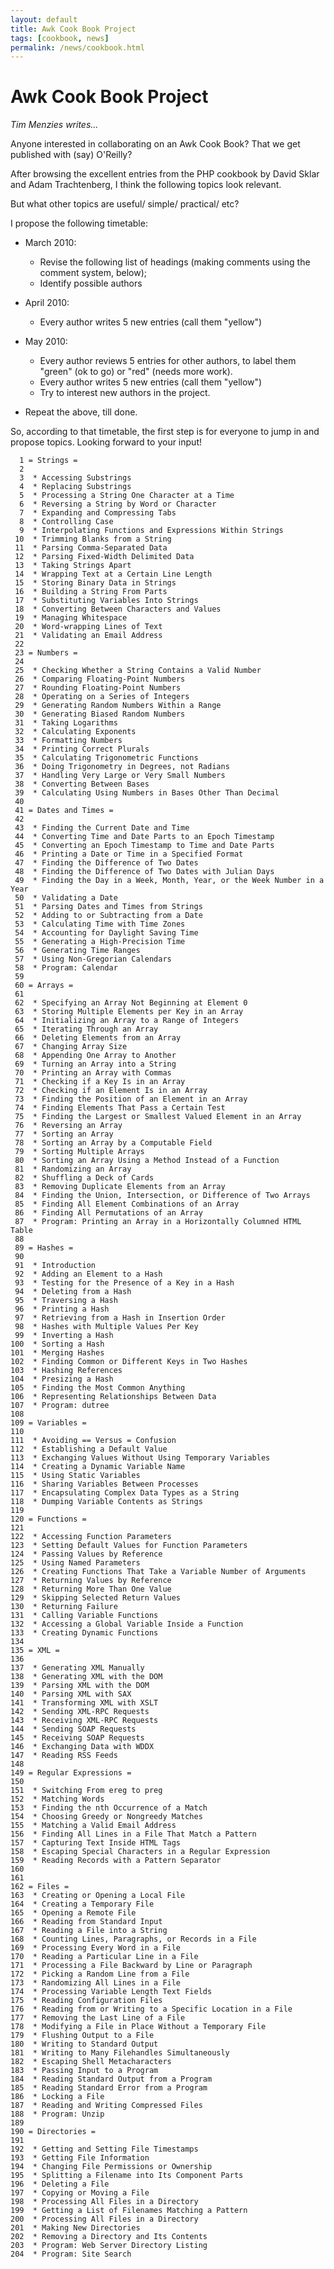 ```yaml
---
layout: default
title: Awk Cook Book Project
tags: [cookbook, news]
permalink: /news/cookbook.html
---
```


Awk Cook Book Project
=====================

_Tim Menzies writes..._

Anyone interested in collaborating on an Awk Cook Book?  That we get
published with (say) O'Reilly?

After browsing the excellent entries from the PHP cookbook by David
Sklar and Adam Trachtenberg, I think the following topics look relevant.

But what other topics are useful/ simple/ practical/ etc?

I propose the following timetable:

+ March 2010: 

	- Revise the following list of headings (making comments using
	the comment system, below);
	- Identify possible authors
+ April 2010:

	- Every author writes 5 new entries (call them "yellow")
+ May 2010:

	- Every author reviews 5 entries for other authors, to label them
	"green" (ok to go) or "red" (needs more work).
	- Every author writes 5 new entries (call them "yellow")
	- Try to interest new authors in the project.
+ Repeat the above, till done.

So, according to that timetable, the first step is for everyone to jump
in and propose topics. Looking forward to your input!

	  1	= Strings =
	  2	
	  3	 * Accessing Substrings
	  4	 * Replacing Substrings
	  5	 * Processing a String One Character at a Time
	  6	 * Reversing a String by Word or Character
	  7	 * Expanding and Compressing Tabs
	  8	 * Controlling Case
	  9	 * Interpolating Functions and Expressions Within Strings
	 10	 * Trimming Blanks from a String
	 11	 * Parsing Comma-Separated Data
	 12	 * Parsing Fixed-Width Delimited Data
	 13	 * Taking Strings Apart
	 14	 * Wrapping Text at a Certain Line Length
	 15	 * Storing Binary Data in Strings
	 16	 * Building a String From Parts
	 17	 * Substituting Variables Into Strings
	 18	 * Converting Between Characters and Values
	 19	 * Managing Whitespace
	 20	 * Word-wrapping Lines of Text
	 21	 * Validating an Email Address
	 22	
	 23	= Numbers =
	 24	
	 25	 * Checking Whether a String Contains a Valid Number
	 26	 * Comparing Floating-Point Numbers
	 27	 * Rounding Floating-Point Numbers
	 28	 * Operating on a Series of Integers
	 29	 * Generating Random Numbers Within a Range
	 30	 * Generating Biased Random Numbers
	 31	 * Taking Logarithms
	 32	 * Calculating Exponents
	 33	 * Formatting Numbers
	 34	 * Printing Correct Plurals
	 35	 * Calculating Trigonometric Functions
	 36	 * Doing Trigonometry in Degrees, not Radians
	 37	 * Handling Very Large or Very Small Numbers
	 38	 * Converting Between Bases
	 39	 * Calculating Using Numbers in Bases Other Than Decimal
	 40	
	 41	= Dates and Times =
	 42	
	 43	 * Finding the Current Date and Time
	 44	 * Converting Time and Date Parts to an Epoch Timestamp
	 45	 * Converting an Epoch Timestamp to Time and Date Parts
	 46	 * Printing a Date or Time in a Specified Format
	 47	 * Finding the Difference of Two Dates
	 48	 * Finding the Difference of Two Dates with Julian Days
	 49	 * Finding the Day in a Week, Month, Year, or the Week Number in a Year
	 50	 * Validating a Date
	 51	 * Parsing Dates and Times from Strings
	 52	 * Adding to or Subtracting from a Date
	 53	 * Calculating Time with Time Zones
	 54	 * Accounting for Daylight Saving Time
	 55	 * Generating a High-Precision Time
	 56	 * Generating Time Ranges
	 57	 * Using Non-Gregorian Calendars
	 58	 * Program: Calendar
	 59	
	 60	= Arrays =
	 61	
	 62	 * Specifying an Array Not Beginning at Element 0
	 63	 * Storing Multiple Elements per Key in an Array
	 64	 * Initializing an Array to a Range of Integers
	 65	 * Iterating Through an Array
	 66	 * Deleting Elements from an Array
	 67	 * Changing Array Size
	 68	 * Appending One Array to Another
	 69	 * Turning an Array into a String
	 70	 * Printing an Array with Commas 
	 71	 * Checking if a Key Is in an Array
	 72	 * Checking if an Element Is in an Array
	 73	 * Finding the Position of an Element in an Array
	 74	 * Finding Elements That Pass a Certain Test
	 75	 * Finding the Largest or Smallest Valued Element in an Array
	 76	 * Reversing an Array
	 77	 * Sorting an Array
	 78	 * Sorting an Array by a Computable Field
	 79	 * Sorting Multiple Arrays
	 80	 * Sorting an Array Using a Method Instead of a Function
	 81	 * Randomizing an Array
	 82	 * Shuffling a Deck of Cards
	 83	 * Removing Duplicate Elements from an Array
	 84	 * Finding the Union, Intersection, or Difference of Two Arrays
	 85	 * Finding All Element Combinations of an Array
	 86	 * Finding All Permutations of an Array
	 87	 * Program: Printing an Array in a Horizontally Columned HTML Table
	 88	
	 89	= Hashes =
	 90	
	 91	 * Introduction
	 92	 * Adding an Element to a Hash
	 93	 * Testing for the Presence of a Key in a Hash
	 94	 * Deleting from a Hash
	 95	 * Traversing a Hash
	 96	 * Printing a Hash
	 97	 * Retrieving from a Hash in Insertion Order 
	 98	 * Hashes with Multiple Values Per Key
	 99	 * Inverting a Hash
	100	 * Sorting a Hash
	101	 * Merging Hashes
	102	 * Finding Common or Different Keys in Two Hashes
	103	 * Hashing References
	104	 * Presizing a Hash
	105	 * Finding the Most Common Anything
	106	 * Representing Relationships Between Data
	107	 * Program: dutree
	108	
	109	= Variables =
	110	
	111	 * Avoiding == Versus = Confusion
	112	 * Establishing a Default Value
	113	 * Exchanging Values Without Using Temporary Variables
	114	 * Creating a Dynamic Variable Name
	115	 * Using Static Variables
	116	 * Sharing Variables Between Processes
	117	 * Encapsulating Complex Data Types as a String
	118	 * Dumping Variable Contents as Strings
	119	
	120	= Functions =
	121	
	122	 * Accessing Function Parameters
	123	 * Setting Default Values for Function Parameters
	124	 * Passing Values by Reference
	125	 * Using Named Parameters
	126	 * Creating Functions That Take a Variable Number of Arguments
	127	 * Returning Values by Reference
	128	 * Returning More Than One Value
	129	 * Skipping Selected Return Values
	130	 * Returning Failure
	131	 * Calling Variable Functions
	132	 * Accessing a Global Variable Inside a Function
	133	 * Creating Dynamic Functions
	134	
	135	= XML =
	136	
	137	 * Generating XML Manually
	138	 * Generating XML with the DOM
	139	 * Parsing XML with the DOM
	140	 * Parsing XML with SAX
	141	 * Transforming XML with XSLT
	142	 * Sending XML-RPC Requests
	143	 * Receiving XML-RPC Requests
	144	 * Sending SOAP Requests
	145	 * Receiving SOAP Requests
	146	 * Exchanging Data with WDDX
	147	 * Reading RSS Feeds
	148	
	149	= Regular Expressions =
	150	
	151	 * Switching From ereg to preg
	152	 * Matching Words
	153	 * Finding the nth Occurrence of a Match
	154	 * Choosing Greedy or Nongreedy Matches
	155	 * Matching a Valid Email Address
	156	 * Finding All Lines in a File That Match a Pattern
	157	 * Capturing Text Inside HTML Tags
	158	 * Escaping Special Characters in a Regular Expression
	159	 * Reading Records with a Pattern Separator
	160	
	161	
	162	= Files =
	163	 * Creating or Opening a Local File
	164	 * Creating a Temporary File
	165	 * Opening a Remote File
	166	 * Reading from Standard Input
	167	 * Reading a File into a String
	168	 * Counting Lines, Paragraphs, or Records in a File
	169	 * Processing Every Word in a File
	170	 * Reading a Particular Line in a File
	171	 * Processing a File Backward by Line or Paragraph
	172	 * Picking a Random Line from a File
	173	 * Randomizing All Lines in a File
	174	 * Processing Variable Length Text Fields
	175	 * Reading Configuration Files
	176	 * Reading from or Writing to a Specific Location in a File
	177	 * Removing the Last Line of a File
	178	 * Modifying a File in Place Without a Temporary File
	179	 * Flushing Output to a File
	180	 * Writing to Standard Output
	181	 * Writing to Many Filehandles Simultaneously
	182	 * Escaping Shell Metacharacters
	183	 * Passing Input to a Program
	184	 * Reading Standard Output from a Program
	185	 * Reading Standard Error from a Program
	186	 * Locking a File
	187	 * Reading and Writing Compressed Files
	188	 * Program: Unzip
	189	
	190	= Directories =
	191	
	192	 * Getting and Setting File Timestamps
	193	 * Getting File Information
	194	 * Changing File Permissions or Ownership
	195	 * Splitting a Filename into Its Component Parts
	196	 * Deleting a File
	197	 * Copying or Moving a File
	198	 * Processing All Files in a Directory
	199	 * Getting a List of Filenames Matching a Pattern
	200	 * Processing All Files in a Directory
	201	 * Making New Directories
	202	 * Removing a Directory and Its Contents
	203	 * Program: Web Server Directory Listing
	204	 * Program: Site Search

